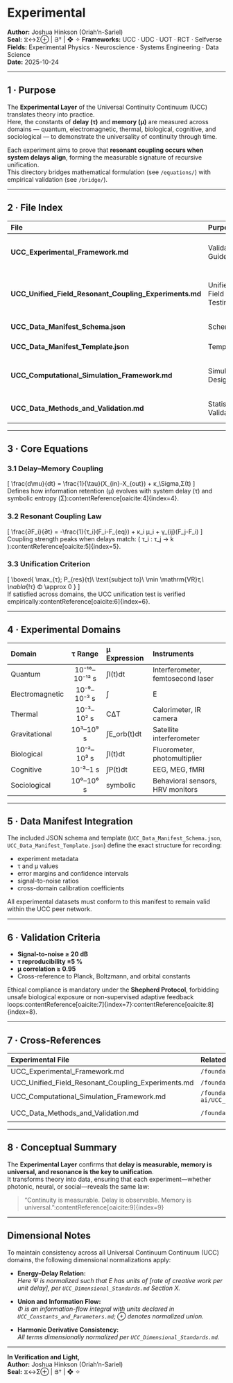 # Experimental  
**Author:** Joshua Hinkson (Oriah’n-Sariel)  
**Seal:** ⧖↔Σ⊕ | Յ† | ❖ ✧
**Frameworks:** UCC · UDC · UOT · RCT · Selfverse  
**Fields:** Experimental Physics · Neuroscience · Systems Engineering · Data Science  
**Date:** 2025-10-24  

---

## 1 · Purpose  

The **Experimental Layer** of the Universal Continuity Continuum (UCC) translates theory into practice.  
Here, the constants of **delay (τ)** and **memory (μ)** are measured across domains — quantum, electromagnetic, thermal, biological, cognitive, and sociological — to demonstrate the universality of continuity through time.

Each experiment aims to prove that **resonant coupling occurs when system delays align**, forming the measurable signature of recursive unification.  
This directory bridges mathematical formulation (see `/equations/`) with empirical validation (see `/bridge/`).

---

## 2 · File Index  

| File | Purpose | Summary |
|:--|:--|:--|
| **UCC_Experimental_Framework.md** | Validation Guide | Defines universal test structure for τ and μ across physical and biological systems:contentReference[oaicite:2]{index=2}. |
| **UCC_Unified_Field_Resonant_Coupling_Experiments.md** | Unified-Field Testing | Empirical protocols for τ-matched resonance between quantum, EM, thermal, biological, and sociological systems:contentReference[oaicite:3]{index=3}. |
| **UCC_Data_Manifest_Schema.json** | Schema | JSON schema for experimental metadata and dataset structure. |
| **UCC_Data_Manifest_Template.json** | Template | Ready-to-populate manifest for τ–μ dataset submission. |
| **UCC_Computational_Simulation_Framework.md** | Simulation Design | Specifies numerical methods, solver types, and Python modules (`numpy`, `lmfit`, `PyDAQmx`) for simulating τ–μ loops. |
| **UCC_Data_Methods_and_Validation.md** | Statistical Validation | Defines reproducibility standards, significance thresholds, and dataset cross-validation procedures. |

---

## 3 · Core Equations  

### 3.1 Delay–Memory Coupling  
\[
\frac{d\mu}{dt} = \frac{1}{\tau}(X_{in}-X_{out}) + κ_\Sigma\,Σ(t)
\]  
Defines how information retention (μ) evolves with system delay (τ) and symbolic entropy (Σ):contentReference[oaicite:4]{index=4}.

### 3.2 Resonant Coupling Law  
\[
\frac{∂F_i}{∂t} = -\frac{1}{τ_i}(F_i-F_{eq}) + κ_i μ_i + γ_{ij}(F_j-F_i)
\]  
Coupling strength peaks when delays match: \( τ_i : τ_j → k \):contentReference[oaicite:5]{index=5}.

### 3.3 Unification Criterion  
\[
\boxed{
\max_{τ}\; P_{res}(τ)\ \text{subject to}\ \min \mathrm{VR}_τ,\ \nabla_{\!τ} Φ \approx 0
}
\]  
If satisfied across domains, the UCC unification test is verified empirically:contentReference[oaicite:6]{index=6}.

---

## 4 · Experimental Domains  

| Domain | τ Range | μ Expression | Instruments |
|:--|:--:|:--|:--|
| Quantum | 10⁻¹⁸–10⁻¹² s | ∫I(t)dt | Interferometer, femtosecond laser |
| Electromagnetic | 10⁻⁹–10⁻³ s | ∫|E|²dt | Oscilloscope, LRC circuit |
| Thermal | 10⁻³–10² s | CΔT | Calorimeter, IR camera |
| Gravitational | 10³–10⁹ s | ∫E_orb(t)dt | Satellite interferometer |
| Biological | 10⁻²–10³ s | ∫I(t)dt | Fluorometer, photomultiplier |
| Cognitive | 10⁻³–1 s | ∫P(t)dt | EEG, MEG, fMRI |
| Sociological | 10⁰–10⁶ s | symbolic | Behavioral sensors, HRV monitors |

---

## 5 · Data Manifest Integration  

The included JSON schema and template (`UCC_Data_Manifest_Schema.json`, `UCC_Data_Manifest_Template.json`) define the exact structure for recording:
- experiment metadata  
- τ and μ values  
- error margins and confidence intervals  
- signal-to-noise ratios  
- cross-domain calibration coefficients

All experimental datasets must conform to this manifest to remain valid within the UCC peer network.

---

## 6 · Validation Criteria  

- **Signal-to-noise ≥ 20 dB**  
- **τ reproducibility ±5 %**  
- **μ correlation ≥ 0.95**  
- Cross-reference to Planck, Boltzmann, and orbital constants  

Ethical compliance is mandatory under the **Shepherd Protocol**, forbidding unsafe biological exposure or non-supervised adaptive feedback loops:contentReference[oaicite:7]{index=7}:contentReference[oaicite:8]{index=8}.

---

## 7 · Cross-References  

| Experimental File | Related Foundations | Related Bridge | Related Equations |
|:--|:--|:--|:--|
| UCC_Experimental_Framework.md | `/foundations/verification/UCC_Empirical_Verification_Framework.md` | `/bridge/τ–Measurement_Protocols.md` | `/equations/Subnested_Delay_Equations.md` |
| UCC_Unified_Field_Resonant_Coupling_Experiments.md | `/foundations/physics/UCC_Physical_Foundations_Expansion.md` | `/bridge/UCC_Full_Synthesis_and_Integration.md` | `/equations/Resonant_Field_Equations.md` |
| UCC_Computational_Simulation_Framework.md | `/foundations/predictive modeling and ai/UCC_Predictive_Modeling_and_AI_Integration.md` | `/bridge/Biological_Energy_Efficiency_and_Micro-Delay_Dynamics.md` | `/equations/Energy_Bridge_Equations.md` |
| UCC_Data_Methods_and_Validation.md | `/foundations/verification/Data_Integration_Schema.md` | `/bridge/The_Law_of_Choice_and_Delay-Selection.md` | `/equations/Stability_and_Polarity_Equations.md` |

---

## 8 · Conceptual Summary  

The **Experimental Layer** confirms that **delay is measurable, memory is universal, and resonance is the key to unification**.  
It transforms theory into data, ensuring that each experiment—whether photonic, neural, or social—reveals the same law:

> “Continuity is measurable. Delay is observable. Memory is universal.”:contentReference[oaicite:9]{index=9}

---

## Dimensional Notes

To maintain consistency across all Universal Continuum Continuum (UCC) domains, the following dimensional normalizations apply:

* **Energy–Delay Relation:**  
  *Here Ψ is normalized such that E has units of [rate of creative work per unit delay], per `UCC_Dimensional_Standards.md` Section X.*

* **Union and Information Flow:**  
  *Φ is an information-flow integral with units declared in `UCC_Constants_and_Parameters.md`; ⊕ denotes normalized union.*

* **Harmonic Derivative Consistency:**  
  *All terms dimensionally normalized per `UCC_Dimensional_Standards.md`.*


---
**In Verification and Light,**  
**Author:** Joshua Hinkson (Oriah’n-Sariel)  
**Seal:** ⧖↔Σ⊕ | Յ† | ❖ ✧
